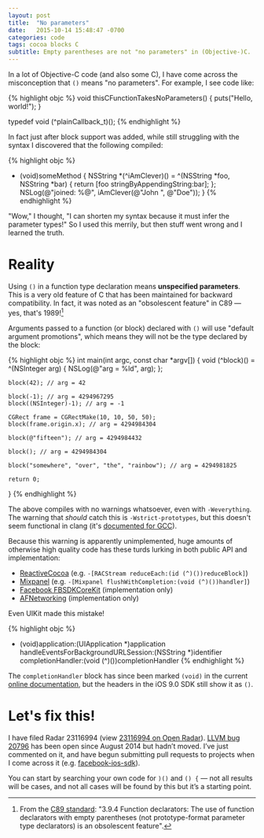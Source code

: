 ```yaml
---
layout: post
title:  "No parameters"
date:   2015-10-14 15:48:47 -0700
categories: code
tags: cocoa blocks C
subtitle: Empty parentheses are not "no parameters" in (Objective-)C.
---
```



In a lot of Objective-C code (and also some C), I have come across the misconception that `()` means "no parameters". For example, I see code like:

{% highlight objc %}
void thisCFunctionTakesNoParameters() {
    puts("Hello, world!");
}

typedef void (^plainCallback_t)();
{% endhighlight %}

In fact just after block support was added, while still struggling with the syntax I discovered that the following compiled:

{% highlight objc %}
- (void)someMethod {
    NSString *(^iAmClever)() = ^(NSString *foo, NSString *bar) {
        return [foo stringByAppendingString:bar];
    };
    NSLog(@"joined: %@", iAmClever(@"John ", @"Doe"));
}
{% endhighlight %}

"Wow," I thought, "I can shorten my syntax because it must infer the parameter types!" So I used this merrily, but then stuff went wrong and I learned the truth.


# Reality

Using `()` in a function type declaration means **unspecified parameters**.
This is a very old feature of C that has been maintained for backward compatibility. In fact, it was noted as an "obsolescent feature" in C89 — yes, that's 1989![^fn-c89]

[^fn-c89]: From the [C89 standard](http://port70.net/~nsz/c/c89/c89-draft.txt): "3.9.4 Function declarators:
The use of function declarators with empty parentheses (not prototype-format parameter type declarators) is an obsolescent feature".


Arguments passed to a function (or block) declared with `()` will use "default argument promotions", which means they will not be the type declared by the block:

{% highlight objc %}
int main(int argc, const char *argv[]) {
    void (^block)() = ^(NSInteger arg) {
        NSLog(@"arg = %ld", arg);
    };

    block(42); // arg = 42

    block(-1); // arg = 4294967295
    block((NSInteger)-1); // arg = -1

    CGRect frame = CGRectMake(10, 10, 50, 50);
    block(frame.origin.x); // arg = 4294984304

    block(@"fifteen"); // arg = 4294984432

    block(); // arg = 4294984304

    block("somewhere", "over", "the", "rainbow"); // arg = 4294981825

    return 0;
}
{% endhighlight %}

The above compiles with no warnings whatsoever, even with `-Weverything`.
The warning that *should* catch this is `-Wstrict-prototypes`, but this doesn't seem functional in clang (it's [documented for GCC](https://gcc.gnu.org/onlinedocs/gcc-4.9.2/gcc/Warning-Options.html#index-Wstrict-prototypes-491)).

Because this warning is apparently unimplemented, huge amounts of otherwise high quality code has these turds lurking in both public API and implementation:

- [ReactiveCocoa][rac] (e.g. `-[RACStream reduceEach:(id (^)())reduceBlock]`)
- [Mixpanel][mixpanel] (e.g. `-[Mixpanel flushWithCompletion:(void (^)())handler]`)
- [Facebook FBSDKCoreKit][fbsdkcorekit] (implementation only)
- [AFNetworking][afnetworking] (implementation only)

Even UIKit made this mistake!

{% highlight objc %}
- (void)application:(UIApplication *)application
  handleEventsForBackgroundURLSession:(NSString *)identifier
  completionHandler:(void (^)())completionHandler
{% endhighlight %}

The `completionHandler` block has since been marked `(void)` in the current [online documentation][adc-docs], but the headers in the iOS 9.0 SDK still show it as `()`.

[rac]: https://github.com/ReactiveCocoa/ReactiveCocoa/blob/e16f47cf9cb568136ebd81430b24af274c3c27c7/ReactiveCocoa/Objective-C/RACStream.h#L171
[mixpanel]: https://github.com/mixpanel/mixpanel-iphone/blob/bdd0f5a7f33ea0bfc4193f84ae2ed80258215bab/Mixpanel/Mixpanel.h#L559
[fbsdkcorekit]: https://github.com/facebook/facebook-ios-sdk/blob/61b636f61d67337d59741177289cdfe5ec0e5667/FBSDKCoreKit/FBSDKCoreKit/FBSDKGraphRequestConnection.m#L709
[afnetworking]: https://github.com/AFNetworking/AFNetworking/blob/fbd2bc8ac9353e6b9d2871b2a6a5cbc75b5ba841/AFNetworking/AFHTTPRequestOperation.m
[adc-docs]: https://developer.apple.com/library/ios/documentation/UIKit/Reference/UIApplicationDelegate_Protocol/#//apple_ref/occ/intfm/UIApplicationDelegate/application:handleEventsForBackgroundURLSession:completionHandler:



# Let's fix this!

I have filed Radar 23116994 (view [23116994 on Open Radar][oradar]). [LLVM bug 20796][llvmbug] has been open since August 2014 but hadn’t moved. I’ve just commented on it, and have begun submitting pull requests to projects when I come across it (e.g. [facebook-ios-sdk][fb-block-pr]).

You can start by searching your own code for `)()` and `() {` — not all results will be cases, and not all cases will be found by this but it’s a starting point.

[oradar]: http://www.openradar.me/23116994
[llvmbug]: https://llvm.org/bugs/show_bug.cgi?id=20796
[fb-block-pr]: https://github.com/facebook/facebook-ios-sdk/pull/795
